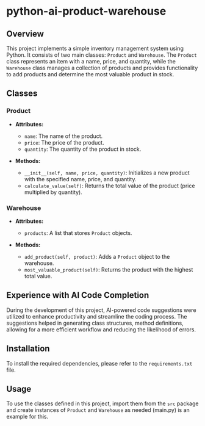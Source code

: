 # python-ai-product-warehouse

## Overview
This project implements a simple inventory management system using Python. It consists of two main classes: `Product` and `Warehouse`. The `Product` class represents an item with a name, price, and quantity, while the `Warehouse` class manages a collection of products and provides functionality to add products and determine the most valuable product in stock.

## Classes

### Product
- **Attributes:**
  - `name`: The name of the product.
  - `price`: The price of the product.
  - `quantity`: The quantity of the product in stock.
  
- **Methods:**
  - `__init__(self, name, price, quantity)`: Initializes a new product with the specified name, price, and quantity.
  - `calculate_value(self)`: Returns the total value of the product (price multiplied by quantity).

### Warehouse
- **Attributes:**
  - `products`: A list that stores `Product` objects.
  
- **Methods:**
  - `add_product(self, product)`: Adds a `Product` object to the warehouse.
  - `most_valuable_product(self)`: Returns the product with the highest total value.

## Experience with AI Code Completion
During the development of this project, AI-powered code suggestions were utilized to enhance productivity and streamline the coding process. The suggestions helped in generating class structures, method definitions, allowing for a more efficient workflow and reducing the likelihood of errors.

## Installation
To install the required dependencies, please refer to the `requirements.txt` file.

## Usage
To use the classes defined in this project, import them from the `src` package and create instances of `Product` and `Warehouse` as needed (main.py) is an example for this.